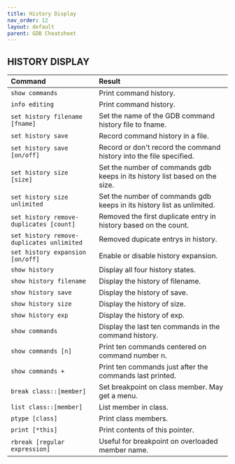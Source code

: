 ```yaml
---
title: History Display
nav_order: 12
layout: default
parent: GDB Cheatsheet
---
```


## **HISTORY DISPLAY**

| Command                                   | Result                                                                      |
| :---------------------------------------- | :-------------------------------------------------------------------------- |
| `show commands`                           | Print command history.                                                      |
| `info editing`                            | Print command history.                                                      |
| `set history filename [fname]`            | Set the name of the GDB command history file to fname.                      |
| `set history save`                        | Record command history in a file.                                           |
| `set history save [on/off]`               | Record or don't record the command history into the file specified.         |
| `set history size [size]`                 | Set the number of commands gdb keeps in its history list based on the size. |
| `set history size unlimited`              | Set the number of commands gdb keeps in its history list as unlimited.      |
| `set history remove-duplicates [count]`   | Removed the first duplicate entry in history based on the count.            |
| `set history remove-duplicates unlimited` | Removed dupicate entrys in history.                                         |
| `set history expansion [on/off]`          | Enable or disable history expansion.                                        |
| `show history`                            | Display all four history states.                                            |
| `show history filename`                   | Display the history of filename.                                            |
| `show history save`                       | Display the history of save.                                                |
| `show history size`                       | Display the history of size.                                                |
| `show history exp`                        | Display the history of exp.                                                 |
| `show commands`                           | Display the last ten commands in the command history.                       |
| `show commands [n]`                       | Print ten commands centered on command number n.                            |
| `show commands +`                         | Print ten commands just after the commands last printed.                    | 
| `break class::[member]`                   | Set breakpoint on class member. May get a menu.                             |
| `list class::[member]`                    | List member in class.                                                       |
| `ptype [class]`                           | Print class members.                                                        |
| `print [*this]`                           | Print contents of this pointer.                                             |
| `rbreak [regular expression]`             | Useful for breakpoint on overloaded member name.                            |